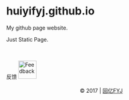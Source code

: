 # huiyifyj.github.io

My github page website.

Just Static Page.

<br>
<br>
反馈
<a href="https://huiyifyj.github.io" target="_blank">
	<img src="http://huiyifyj.github.io/studying_college/hrefimages/mailbox.png" alt="Feedback" width="48"/>
</a>
<br>
<br>
<div align=center>
    © 2017 | <a href="http://huiyifyj.cn" target="_blank">回亿FYJ</a>
</div>
